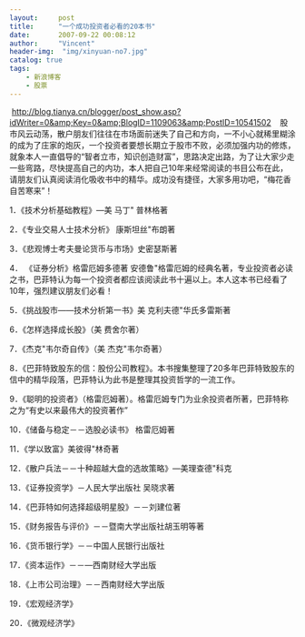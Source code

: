 ```yaml
---
layout:     post
title:      "一个成功投资者必看的20本书"
date:       2007-09-22 00:08:12
author:     "Vincent"
header-img:  "img/xinyuan-no7.jpg"
catalog: true
tags:
    - 新浪博客
    - 股票
---
```



 http://blog.tianya.cn/blogger/post_show.asp?idWriter=0&amp;Key=0&amp;BlogID=1109063&amp;PostID=10541502
  
股市风云动荡，散户朋友们往往在市场面前迷失了自己和方向，一不小心就稀里糊涂的成为了庄家的炮灰，一个投资者要想长期立于股市不败，必须加强内功的修炼，就象本人一直倡导的“智者立市，知识创造财富”，思路决定出路，为了让大家少走一些弯路，尽快提高自己的内功，本人把自己10年来经常阅读的书目公布在此，请朋友们认真阅读消化吸收书中的精华。成功没有捷径，大家多用功吧，“梅花香自苦寒来”！

1．《技术分析基础教程》―美 马丁" 普林格著

2．《专业交易人士技术分析》 康斯坦丝"布朗著

3．《悲观博士考夫曼论货币与市场》史密瑟斯著　

4．
《证券分析》格雷厄姆多德著
安德鲁"格雷厄姆的经典名著，专业投资者必读之书，巴菲特认为每一个投资者都应该阅读此书十遍以上。本人这本书已经看了10年，强烈建议朋友们必看！

5．《挑战股市――技术分析第一书》美
克利夫德"华氏多雷斯著

6．《怎样选择成长股》（美
费舍尔著）

7．《杰克"韦尔奇自传》（美 杰克"韦尔奇著）

8．《巴菲特致股东的信：股份公司教程》。本书搜集整理了20多年巴菲特致股东的信中的精华段落，巴菲特认为此书是整理其投资哲学的一流工作。

9．《聪明的投资者》（格雷厄姆著）。格雷厄姆专门为业余投资者所著，巴菲特称之为“有史以来最伟大的投资著作”

10．《储备与稳定－－选股必读书》 格雷厄姆著

11．《学以致富》美彼得"林奇著

12．《散户兵法－－十种超越大盘的选故策略》―美理查德"科克

13．《证券投资学》－人民大学出版社 吴晓求著

14．《巴菲特如何选择超级明星股》－－刘建位著

15．《财务报告与评价》－－暨南大学出版社胡玉明等著　

16．《货币银行学》－－中国人民银行出版社

17．《资本运作》－－―西南财经大学出版

18．《上市公司治理》－－西南财经大学出版

19．《宏观经济学》

20．《微观经济学》




